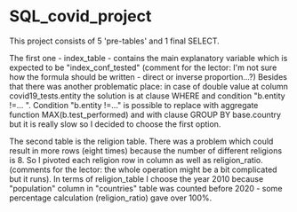 # SQL_covid_project

This project consists of 5 'pre-tables' and 1 final SELECT. 

The first one - index_table - contains the main explanatory variable which is expected to be "index_conf_tested" (comment for the lector: I'm not sure how the formula should be written - direct or inverse proportion...?)
Besides that there was another problematic place: in case of double value at column covid19_tests.entity the solution is at clause WHERE and condition "b.entity !=... ". Condition "b.entity !=..." is possible to replace with aggregate function MAX(b.test_performed) and with clause GROUP BY base.country but it is really slow so I decided to choose the first option.

The second table is the religion table. There was a problem which could result in more rows (eight times) because the number of different religions is 8. So I pivoted each religion row in column as well as religion_ratio. (comments for the lector: the whole operation might be a bit complicated but it runs). In terms of religion_table I choose the year 2010 because "population" column in "countries" table was counted before 2020 - some percentage calculation (religion_ratio) gave over 100%.
